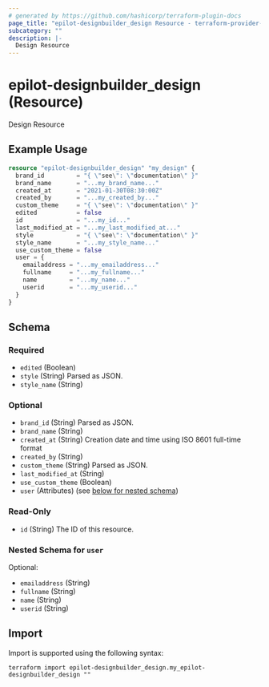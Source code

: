 ```yaml
---
# generated by https://github.com/hashicorp/terraform-plugin-docs
page_title: "epilot-designbuilder_design Resource - terraform-provider-epilot-designbuilder"
subcategory: ""
description: |-
  Design Resource
---
```


# epilot-designbuilder_design (Resource)

Design Resource

## Example Usage

```terraform
resource "epilot-designbuilder_design" "my_design" {
  brand_id         = "{ \"see\": \"documentation\" }"
  brand_name       = "...my_brand_name..."
  created_at       = "2021-01-30T08:30:00Z"
  created_by       = "...my_created_by..."
  custom_theme     = "{ \"see\": \"documentation\" }"
  edited           = false
  id               = "...my_id..."
  last_modified_at = "...my_last_modified_at..."
  style            = "{ \"see\": \"documentation\" }"
  style_name       = "...my_style_name..."
  use_custom_theme = false
  user = {
    emailaddress = "...my_emailaddress..."
    fullname     = "...my_fullname..."
    name         = "...my_name..."
    userid       = "...my_userid..."
  }
}
```

<!-- schema generated by tfplugindocs -->
## Schema

### Required

- `edited` (Boolean)
- `style` (String) Parsed as JSON.
- `style_name` (String)

### Optional

- `brand_id` (String) Parsed as JSON.
- `brand_name` (String)
- `created_at` (String) Creation date and time using ISO 8601 full-time format
- `created_by` (String)
- `custom_theme` (String) Parsed as JSON.
- `last_modified_at` (String)
- `use_custom_theme` (Boolean)
- `user` (Attributes) (see [below for nested schema](#nestedatt--user))

### Read-Only

- `id` (String) The ID of this resource.

<a id="nestedatt--user"></a>
### Nested Schema for `user`

Optional:

- `emailaddress` (String)
- `fullname` (String)
- `name` (String)
- `userid` (String)

## Import

Import is supported using the following syntax:

```shell
terraform import epilot-designbuilder_design.my_epilot-designbuilder_design ""
```
